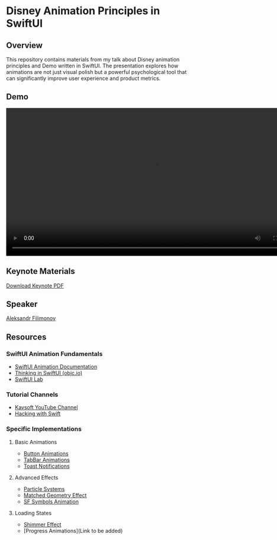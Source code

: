 # Disney Animation Principles in SwiftUI

## Overview
This repository contains materials from my talk about Disney animation principles and Demo written in SwiftUI. The presentation explores how animations are not just visual polish but a powerful psychological tool that can significantly improve user experience and product metrics.

## Demo
<video src="Resources/Demo.mp4" height="400" controls></video>

## Keynote Materials
[Download Keynote PDF](Resources/Disney%20animations.pdf)

## Speaker
[Aleksandr Filimonov](https://alexfilimon.dev)

## Resources

### SwiftUI Animation Fundamentals
- [SwiftUI Animation Documentation](https://developer.apple.com/documentation/swiftui/animation)
- [Thinking in SwiftUI (objc.io)](https://www.objc.io/books/thinking-in-swiftui/)
- [SwiftUI Lab](https://swiftui-lab.com)

### Tutorial Channels
- [Kavsoft YouTube Channel](https://www.youtube.com/@Kavsoft)
- [Hacking with Swift](https://www.hackingwithswift.com)

### Specific Implementations
1. Basic Animations
   - [Button Animations](https://www.youtube.com/watch?v=pJ2P6q7Pf98)
   - [TabBar Animations](https://www.youtube.com/watch?v=tL3n-G5gUZ4)
   - [Toast Notifications](https://www.youtube.com/watch?v=nQr6d9_yeG0)

2. Advanced Effects
   - [Particle Systems](https://kavsoft.dev/swiftui_4.0_particle_effect_apr23)
   - [Matched Geometry Effect](https://talk.objc.io/episodes/S01E257-matched-geometry-effect-part-1)
   - [SF Symbols Animation](https://www.hackingwithswift.com/quick-start/swiftui/how-to-animate-sf-symbols)

3. Loading States
   - [Shimmer Effect](https://kavsoft.dev/swiftui_4.0_shimmer_effect_mar23)
   - [Progress Animations](Link to be added)
